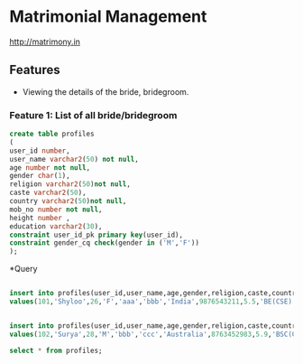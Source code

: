 # Matrimonial Management

http://matrimony.in

## Features

* Viewing the details of the bride, bridegroom.

### Feature 1: List of all bride/bridegroom 
```sql
create table profiles
(
user_id number,
user_name varchar2(50) not null,
age number not null,
gender char(1),
religion varchar2(50)not null,
caste varchar2(50),
country varchar2(50)not null,
mob_no number not null,
height number ,
education varchar2(30),
constraint user_id_pk primary key(user_id),
constraint gender_cq check(gender in ('M','F'))
);
```
*Query
```sql

insert into profiles(user_id,user_name,age,gender,religion,caste,country,mob_no,height,education)
values(101,'Shyloo',26,'F','aaa','bbb','India',9876543211,5.5,'BE(CSE)');


insert into profiles(user_id,user_name,age,gender,religion,caste,country,mob_no,height,education)
values(102,'Surya',28,'M','bbb','ccc','Australia',8763452983,5.9,'BSC(CS)');

select * from profiles;
```
